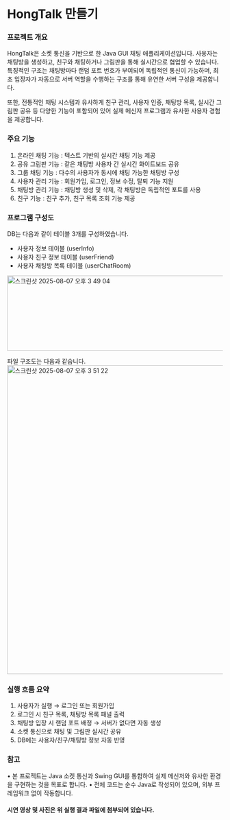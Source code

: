 # HongTalk 만들기

### 프로젝트 개요
HongTalk은 소켓 통신을 기반으로 한 Java GUI 채팅 애플리케이션입니다.
사용자는 채팅방을 생성하고, 친구와 채팅하거나 그림판을 통해 실시간으로 협업할 수 있습니다.
특징적인 구조는 채팅방마다 랜덤 포트 번호가 부여되어 독립적인 통신이 가능하며,
최초 입장자가 자동으로 서버 역할을 수행하는 구조를 통해 유연한 서버 구성을 제공합니다.

또한, 전통적인 채팅 시스템과 유사하게 친구 관리, 사용자 인증, 채팅방 목록, 실시간 그림판 공유 등 다양한 기능이 포함되어 있어 실제 메신저 프로그램과 유사한 사용자 경험을 제공합니다.

### 주요 기능
1. 온라인 채팅 기능 : 텍스트 기반의 실시간 채팅 기능 제공
2. 공유 그림판 기능 : 같은 채팅방 사용자 간 실시간 화이트보드 공유
3. 그룹 채팅 기능 : 다수의 사용자가 동시에 채팅 가능한 채팅방 구성
4. 사용자 관리 기능 : 회원가입, 로그인, 정보 수정, 탈퇴 기능 지원
5. 채팅방 관리 기능 : 채팅방 생성 및 삭제, 각 채팅방은 독립적인 포트를 사용
6. 친구 기능 : 친구 추가, 친구 목록 조회 기능 제공


### 프로그램 구성도

DB는 다음과 같이 테이블 3개를 구성하였습니다.
- 사용자 정보 테이블 (userInfo)
- 사용자 친구 정보 테이블 (userFriend)
- 사용자 채팅방 목록 테이블 (userChatRoom)
<img width="1173" height="175" alt="스크린샷 2025-08-07 오후 3 49 04" src="https://github.com/user-attachments/assets/ac2c27fe-0de9-4e5b-a81b-19850347cff4" />


파일 구조도는 다음과 같습니다.
<img width="790" height="720" alt="스크린샷 2025-08-07 오후 3 51 22" src="https://github.com/user-attachments/assets/23bd8721-eda2-41c5-a303-fb35a9bae13f" />



### 실행 흐름 요약
1.	사용자가 실행 → 로그인 또는 회원가입
2.	로그인 시 친구 목록, 채팅방 목록 패널 출력
3.	채팅방 입장 시 랜덤 포트 배정 → 서버가 없다면 자동 생성
4.	소켓 통신으로 채팅 및 그림판 실시간 공유
5.	DB에는 사용자/친구/채팅방 정보 자동 반영

### 참고

•	본 프로젝트는 Java 소켓 통신과 Swing GUI를 통합하여 실제 메신저와 유사한 환경을 구현하는 것을 목표로 합니다.
•	전체 코드는 순수 Java로 작성되어 있으며, 외부 프레임워크 없이 작동합니다.

#### 시연 영상 및 사진은 위 실행 결과 파일에 첨부되어 있습니다.
